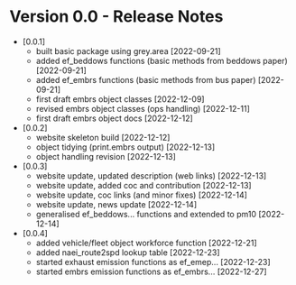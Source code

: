 # Version 0.0 - Release Notes

* [0.0.1] 
    * built basic package using grey.area [2022-09-21]
    * added ef_beddows functions (basic methods from beddows paper) [2022-09-21]
    * added ef_embrs functions (basic methods from bus paper) [2022-09-21]
    * first draft embrs object classes [2022-12-09]
    * revised embrs object classes (ops handling) [2022-12-11]
    * first draft embrs object docs [2022-12-12]
* [0.0.2]
    * website skeleton build [2022-12-12]
    * object tidying (print.embrs output) [2022-12-13]
    * object handling revision [2022-12-13]
* [0.0.3]
    * website update, updated description (web links) [2022-12-13]
    * website update, added coc and contribution [2022-12-13]
    * website update, coc links (and minor fixes) [2022-12-14]
    * website update, news update [2022-12-14]
    * generalised ef_beddows... functions and extended to pm10 [2022-12-14] 
* [0.0.4]
    * added vehicle/fleet object workforce function [2022-12-21]
    * added naei_route2spd lookup table [2022-12-23]
    * started exhaust emission functions as ef_emep... [2022-12-23]
    * started embrs emission functions as ef_embrs... [2022-12-27]
    

